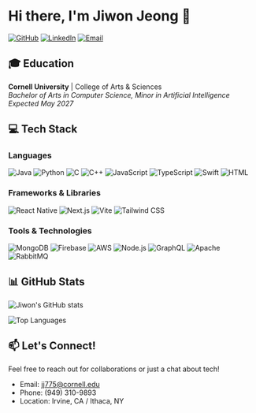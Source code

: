 # Hi there, I'm Jiwon Jeong 👋

[![GitHub](https://img.shields.io/badge/GitHub-JiwonJeong414-181717?style=flat&logo=github)](https://github.com/JiwonJeong414)
[![LinkedIn](https://img.shields.io/badge/LinkedIn-Jiwon_Jeong-0A66C2?style=flat&logo=linkedin)](https://www.linkedin.com/in/jiwonjeong/)
[![Email](https://img.shields.io/badge/Email-jj775@cornell.edu-D14836?style=flat&logo=gmail)](mailto:jj775@cornell.edu)

## 🎓 Education

**Cornell University** | College of Arts & Sciences  
*Bachelor of Arts in Computer Science, Minor in Artificial Intelligence*  
*Expected May 2027*

## 💻 Tech Stack

### Languages
![Java](https://img.shields.io/badge/Java-ED8B00?style=for-the-badge&logo=java&logoColor=white)
![Python](https://img.shields.io/badge/Python-3776AB?style=for-the-badge&logo=python&logoColor=white)
![C](https://img.shields.io/badge/C-00599C?style=for-the-badge&logo=c&logoColor=white)
![C++](https://img.shields.io/badge/C++-00599C?style=for-the-badge&logo=cplusplus&logoColor=white)
![JavaScript](https://img.shields.io/badge/JavaScript-F7DF1E?style=for-the-badge&logo=javascript&logoColor=black)
![TypeScript](https://img.shields.io/badge/TypeScript-3178C6?style=for-the-badge&logo=typescript&logoColor=white)
![Swift](https://img.shields.io/badge/Swift-FA7343?style=for-the-badge&logo=swift&logoColor=white)
![HTML](https://img.shields.io/badge/HTML-E34F26?style=for-the-badge&logo=html5&logoColor=white)

### Frameworks & Libraries
![React Native](https://img.shields.io/badge/React_Native-20232A?style=for-the-badge&logo=react&logoColor=61DAFB)
![Next.js](https://img.shields.io/badge/Next.js-000000?style=for-the-badge&logo=next.js&logoColor=white)
![Vite](https://img.shields.io/badge/Vite-646CFF?style=for-the-badge&logo=vite&logoColor=white)
![Tailwind CSS](https://img.shields.io/badge/Tailwind_CSS-38B2AC?style=for-the-badge&logo=tailwind-css&logoColor=white)

### Tools & Technologies
![MongoDB](https://img.shields.io/badge/MongoDB-47A248?style=for-the-badge&logo=mongodb&logoColor=white)
![Firebase](https://img.shields.io/badge/Firebase-FFCA28?style=for-the-badge&logo=firebase&logoColor=black)
![AWS](https://img.shields.io/badge/AWS-232F3E?style=for-the-badge&logo=amazon-aws&logoColor=white)
![Node.js](https://img.shields.io/badge/Node.js-339933?style=for-the-badge&logo=node.js&logoColor=white)
![GraphQL](https://img.shields.io/badge/GraphQL-E10098?style=for-the-badge&logo=graphql&logoColor=white)
![Apache](https://img.shields.io/badge/Apache-D22128?style=for-the-badge&logo=apache&logoColor=white)
![RabbitMQ](https://img.shields.io/badge/RabbitMQ-FF6600?style=for-the-badge&logo=rabbitmq&logoColor=white)

## 📊 GitHub Stats

![Jiwon's GitHub stats](https://github-readme-stats.vercel.app/api?username=JiwonJeong414&show_icons=true&theme=tokyonight)

![Top Languages](https://github-readme-stats.vercel.app/api/top-langs/?username=JiwonJeong414&layout=compact&theme=tokyonight)

## 📫 Let's Connect!
Feel free to reach out for collaborations or just a chat about tech!
- Email: [jj775@cornell.edu](mailto:jj775@cornell.edu)
- Phone: (949) 310-9893
- Location: Irvine, CA / Ithaca, NY
